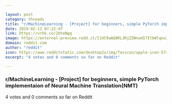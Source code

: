 ```yaml
---

layout: post
category: threads
title: "r/MachineLearning - [Project] for beginners, simple PyTorch implementaion of Neural Machine Translation(NMT)"
date: 2019-02-12 07:22:47
link: https://vrhk.co/2DteNgq
image: https://external-preview.redd.it/I1UC9aAQ8RL3RjZZWnom57ItbWlqnu3IXl9sxK3er2o.jpg?auto=webp&s=59fdeff44acaaf84fc6c2cda022f83cce9fd0e9e
domain: reddit.com
author: "reddit"
icon: https://www.redditstatic.com/desktop2x/img/favicon/apple-icon-57x57.png
excerpt: "4 votes and 0 comments so far on Reddit"

---
```


### r/MachineLearning - [Project] for beginners, simple PyTorch implementaion of Neural Machine Translation(NMT)

4 votes and 0 comments so far on Reddit